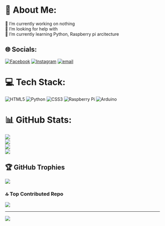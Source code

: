 # 💫 About Me:
🔭 I’m currently working on nothing<br>🤝 I’m looking for help with<br>🌱 I’m currently learning Python, Raspberry pi arcitecture


## 🌐 Socials:
[![Facebook](https://img.shields.io/badge/Facebook-%231877F2.svg?logo=Facebook&logoColor=white)](https://www.facebook.com/abul.hasnat.490538) [![Instagram](https://img.shields.io/badge/Instagram-%23E4405F.svg?logo=Instagram&logoColor=white)](https://instagram.com/hasnat_.exe/) [![email](https://img.shields.io/badge/Email-D14836?logo=gmail&logoColor=white)](mailto:abulhasnat5737@gmail.com) 

# 💻 Tech Stack:
![HTML5](https://img.shields.io/badge/html5-%23E34F26.svg?style=for-the-badge&logo=html5&logoColor=white) ![Python](https://img.shields.io/badge/python-3670A0?style=for-the-badge&logo=python&logoColor=ffdd54) ![CSS3](https://img.shields.io/badge/css3-%231572B6.svg?style=for-the-badge&logo=css3&logoColor=white) ![Raspberry Pi](https://img.shields.io/badge/-Raspberry_Pi-C51A4A?style=for-the-badge&logo=Raspberry-Pi) ![Arduino](https://img.shields.io/badge/-Arduino-00979D?style=for-the-badge&logo=Arduino&logoColor=white)
# 📊 GitHub Stats:
![](https://github-readme-stats.vercel.app/api?username=Hasnat4763&theme=dark&hide_border=false&include_all_commits=true&count_private=false)<br/>
![](https://github-readme-streak-stats.herokuapp.com/?user=Hasnat4763&theme=dark&hide_border=false)<br/>
![](https://github-readme-stats.vercel.app/api/top-langs/?username=Hasnat4763&theme=dark&hide_border=false&include_all_commits=true&count_private=false&layout=compact)<br/>
![](https://github-readme-stats.vercel.app/api/wakatime?username=U086TNY7PE0&api_domain=waka.hackclub.com&bg_color=1A202C&title_color=2F855A&icon_color=2F855A&text_color=ffffff&custom_title=Wakapi%20Week%20Stats&layout=compact)
## 🏆 GitHub Trophies
![](https://github-profile-trophy.vercel.app/?username=Hasnat4763&theme=radical&no-frame=false&no-bg=true&margin-w=4)

### 🔝 Top Contributed Repo
![](https://github-contributor-stats.vercel.app/api?username=Hasnat4763&limit=5&theme=dark&combine_all_yearly_contributions=true)

---
[![](https://visitcount.itsvg.in/api?id=Hasnat4763&icon=0&color=0)](https://visitcount.itsvg.in)

<!-- Proudly created with GPRM ( https://gprm.itsvg.in ) -->
